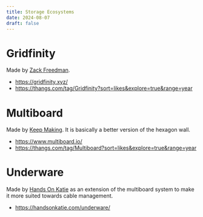 ```yaml
---
title: Storage Ecosystems
date: 2024-08-07
draft: false
---
```


# Gridfinity

Made by [Zack Freedman](https://www.youtube.com/@ZackFreedman).

* https://gridfinity.xyz/
* https://thangs.com/tag/Gridfinity?sort=likes&explore=true&range=year

# Multiboard

Made by [Keep Making](https://www.youtube.com/channel/UCag3pW5VGGN6RKFVUNGBoMg). It is basically a better version of the hexagon wall.

* https://www.multiboard.io/
* https://thangs.com/tag/Multiboard?sort=likes&explore=true&range=year

# Underware

Made by [Hands On Katie](https://www.youtube.com/channel/UCLqQ5m7AXj_oyUvLZPsts0Q) as an extension of the multiboard system to make it more suited towards cable management.

* https://handsonkatie.com/underware/